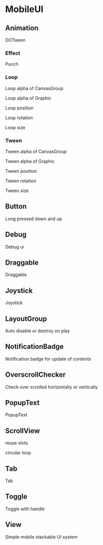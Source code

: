 # MobileUI

## Animation
DOTween
### Effect
Punch
### Loop
Loop alpha of CanvasGroup

Loop alpha of Graphic

Loop position

Loop rotation

Loop size
### Tween
Tween alpha of CanvasGroup

Tween alpha of Graphic

Tween position

Tween rotation

Tween size
## Button
Long pressed down and up
## Debug
Debug ui
## Draggable
Draggable
## Joystick
Joystick
## LayoutGroup
Auto disable or destroy on play
## NotificationBadge
Notification badge for update of contents
## OverscrollChecker
Check over scrolled horizontally or vertically
## PopupText
PopupText
## ScrollView
reuse slots

circular loop
## Tab
Tab
## Toggle
Toggle with handle
## View
Simple mobile stackable UI system
